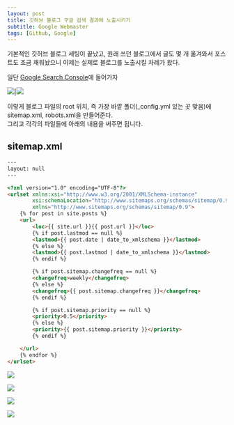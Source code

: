 ```yaml
---
layout: post
title: 깃허브 블로그 구글 검색 결과에 노출시키기
subtitle: Google Webmaster
tags: [Github, Google]
---
```

기본적인 깃허브 블로그 세팅이 끝났고, 원래 쓰던 블로그에서 글도 몇 개 옮겨와서 포스트도 조금 채워놨으니 이제는 실제로 블로그를 노출시킬 차례가 왔다.

일단 [Google Search Console](https://search.google.com/search-console/about)에 들어가자

![](/assets/img/add-sitemap.png)|![](/assets/img/add-robots.png)

이렇게 블로그 파일의 root 위치, 즉 가장 바깥 폴더(_config.yml 있는 곳 맞음)에 sitemap.xml, robots.xml을 만들어준다.  
그리고 각각의 파일들에 아래의 내용을 써주면 됩니다.

## sitemap.xml  
``` html
---
layout: null
---

<?xml version="1.0" encoding="UTF-8"?>
<urlset xmlns:xsi="http://www.w3.org/2001/XMLSchema-instance"
        xsi:schemaLocation="http://www.sitemaps.org/schemas/sitemap/0.9 http://www.sitemaps.org/schemas/sitemap/0.9/sitemap.xsd"
        xmlns="http://www.sitemaps.org/schemas/sitemap/0.9">
    {% for post in site.posts %}
    <url>
        <loc>{{ site.url }}{{ post.url }}</loc>
        {% if post.lastmod == null %}
        <lastmod>{{ post.date | date_to_xmlschema }}</lastmod>
        {% else %}
        <lastmod>{{ post.lastmod | date_to_xmlschema }}</lastmod>
        {% endif %}

        {% if post.sitemap.changefreq == null %}
        <changefreq>weekly</changefreq>
        {% else %}
        <changefreq>{{ post.sitemap.changefreq }}</changefreq>
        {% endif %}

        {% if post.sitemap.priority == null %}
        <priority>0.5</priority>
        {% else %}
        <priority>{{ post.sitemap.priority }}</priority>
        {% endif %}

    </url>
    {% endfor %}
</urlset>
```


![](/assets/img/localhost-sitemap.xml.png)

![](assets/../../assets/img/google-search-console-domain-inpu.png)

![](/assets/img/google-search-console-auto-checked.png)

![](/assets/img/sitemap-success.png)



